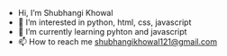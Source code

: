 -  Hi, I’m Shubhangi Khowal 
- 👀 I’m interested in python, html, css, javascript
- 🌱 I’m currently learning pyhton and javascript
- 📫 How to reach me shubhangikhowal121@gmail.com

<!---
shubhangikhowal/shubhangikhowal is a ✨ special ✨ repository because its `README.md` (this file) appears on your GitHub profile.
You can click the Preview link to take a look at your changes.
--->
